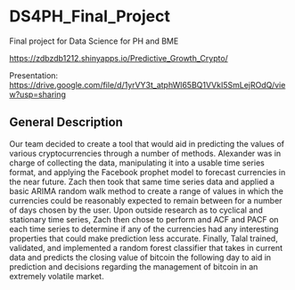 # DS4PH_Final_Project
Final project for Data Science for PH and BME

https://zdbzdb1212.shinyapps.io/Predictive_Growth_Crypto/

Presentation: https://drive.google.com/file/d/1yrVY3t_atphWl65BQ1VVkI5SmLejROdQ/view?usp=sharing


## General Description

Our team decided to create a tool that would aid in predicting the values of various cryptocurrencies through a number of methods. Alexander was in charge of collecting the data, manipulating it into a usable time series format, and applying the Facebook prophet model to forecast currencies in the near future. Zach then took that same time series data and applied a basic ARIMA random walk method to create a range of values in which the currencies could be reasonably expected to remain between for a number of days chosen by the user. Upon outside research as to cyclical and stationary time series, Zach then chose to perform and ACF and PACF on each time series to determine if any of the currencies had any interesting properties that could make prediction less accurate. Finally, Talal trained, validated, and implemented a random forest classifier that takes in current data and predicts the closing value of bitcoin the following day to aid in prediction and decisions regarding the management of bitcoin in an extremely volatile market.


